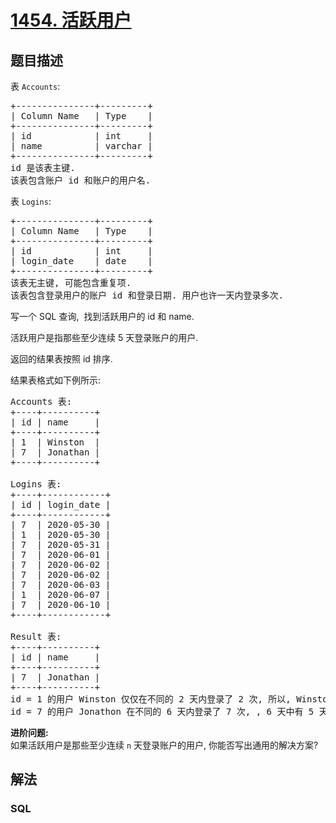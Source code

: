 # [1454. 活跃用户](https://leetcode.cn/problems/active-users)

## 题目描述

<p>表 <code>Accounts</code>:</p>

<pre>
+---------------+---------+
| Column Name   | Type    |
+---------------+---------+
| id            | int     |
| name          | varchar |
+---------------+---------+
id 是该表主键.
该表包含账户 id 和账户的用户名.
</pre>



<p>表 <code>Logins</code>:</p>

<pre>
+---------------+---------+
| Column Name   | Type    |
+---------------+---------+
| id            | int     |
| login_date    | date    |
+---------------+---------+
该表无主键, 可能包含重复项.
该表包含登录用户的账户 id 和登录日期. 用户也许一天内登录多次.
</pre>



<p>写一个 SQL 查询,  找到活跃用户的 id 和 name.</p>

<p>活跃用户是指那些至少连续 5 天登录账户的用户.</p>

<p>返回的结果表按照 id 排序.</p>

<p>结果表格式如下例所示:</p>

<pre>
Accounts 表:
+----+----------+
| id | name     |
+----+----------+
| 1  | Winston  |
| 7  | Jonathan |
+----+----------+

Logins 表:
+----+------------+
| id | login_date |
+----+------------+
| 7  | 2020-05-30 |
| 1  | 2020-05-30 |
| 7  | 2020-05-31 |
| 7  | 2020-06-01 |
| 7  | 2020-06-02 |
| 7  | 2020-06-02 |
| 7  | 2020-06-03 |
| 1  | 2020-06-07 |
| 7  | 2020-06-10 |
+----+------------+

Result 表:
+----+----------+
| id | name     |
+----+----------+
| 7  | Jonathan |
+----+----------+
id = 1 的用户 Winston 仅仅在不同的 2 天内登录了 2 次, 所以, Winston 不是活跃用户.
id = 7 的用户 Jonathon 在不同的 6 天内登录了 7 次, , 6 天中有 5 天是连续的, 所以, Jonathan 是活跃用户.
</pre>



<p><strong>进阶问题:</strong><br />
如果活跃用户是那些至少连续 <code>n</code> 天登录账户的用户, 你能否写出通用的解决方案?</p>

## 解法

### **SQL**

```sql

```
